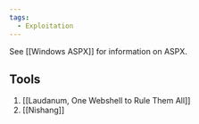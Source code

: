 ```yaml
---
tags:
  - Exploitation
---
```


See [[Windows ASPX]] for information on ASPX.

## Tools

1. [[Laudanum, One Webshell to Rule Them All]]
2. [[Nishang]]